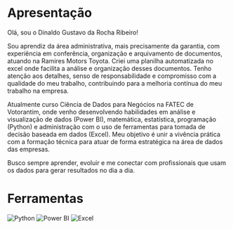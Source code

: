 # Apresentação 
Olá, sou o Dinaldo Gustavo da Rocha Ribeiro!

Sou aprendiz da área administrativa, mais precisamente da garantia, com experiência em conferência, organização e arquivamento de documentos, atuando na Ramires Motors Toyota. Criei uma planilha automatizada no excel onde facilita a análise e organização desses documentos. Tenho atenção aos detalhes, senso de responsabilidade e compromisso com a qualidade do meu trabalho, contribuindo para a melhoria contínua do meu trabalho na empresa.

Atualmente curso Ciência de Dados para Negócios na FATEC de Votorantim, onde venho desenvolvendo habilidades em análise e visualização de dados (Power BI), matemática, estatística, programação (Python) e administração com o uso de ferramentas para tomada de decisão baseada em dados (Excel). Meu objetivo é unir a vivência prática com a formação técnica para atuar de forma estratégica na área de dados das empresas.

Busco sempre aprender, evoluir e me conectar com profissionais que usam os dados para gerar resultados no dia a dia.

# Ferramentas
![Python](https://img.shields.io/badge/Python-3776AB?style=for-the-badge&logo=python&logoColor=white)
![Power BI](https://img.shields.io/badge/Power_BI-F2C811?style=for-the-badge&logo=Power-BI&logoColor=black)
![Excel](https://img.shields.io/badge/Excel-217346?style=for-the-badge&logo=microsoft-excel&logoColor=white)

